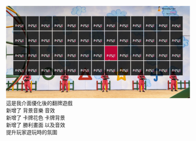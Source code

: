 <img src="./voice/readme.gif">
這是我介面優化後的翻牌遊戲 <br>
新增了 背景音樂 音效 <br>
新增了 卡牌花色 卡牌背景<br>
新增了 勝利畫面 以及音效<br>
提升玩家遊玩時的氛圍<br>
